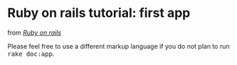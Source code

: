 # Ruby on rails tutorial: first app

from [*Ruby on rails*](http://railstutorial.org/)

Please feel free to use a different markup language if you do not plan to run
<tt>rake doc:app</tt>.
